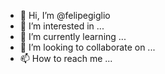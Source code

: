 - 👋 Hi, I’m @felipegiglio
- 👀 I’m interested in ...
- 🌱 I’m currently learning ...
- 💞️ I’m looking to collaborate on ...
- 📫 How to reach me ...

<!---
felipegiglio/felipegiglio is a ✨ special ✨ repository because its `README.md` (this file) appears on your GitHub profile.
You can click the Preview link to take a look at your changes.
--->
